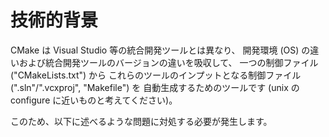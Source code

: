 # 技術的背景

CMake は Visual Studio 等の統合開発ツールとは異なり、
開発環境 (OS) の違いおよび統合開発ツールのバージョンの違いを吸収して、
一つの制御ファイル ("CMakeLists.txt") から
これらのツールのインプットとなる制御ファイル (".sln"/".vcxproj", "Makefile") を
自動生成するためのツールです
 (unix の configure に近いものと考えてください)。

このため、以下に述べるような問題に対処する必要が発生します。

